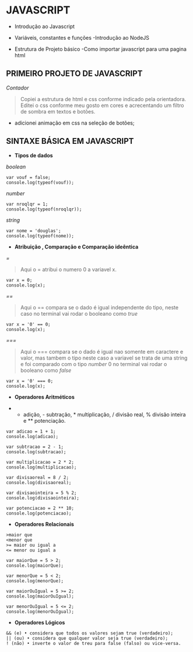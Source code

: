 # JAVASCRIPT

- Introdução ao Javascript
- Variáveis, constantes e funções
-Introdução ao NodeJS

- Estrutura de Projeto básico
-Como importar javascript para uma pagina html


## PRIMEIRO PROJETO DE JAVASCRIPT
_Contador_

> Copiei a estrutura de html e css conforme indicado pela orientadora. Editei o css conforme meu gosto em cores e acrecentando um filtro de sombra em textos e botões.
- adicionei animação em css na seleção de botões;

## SINTAXE BÁSICA EM JAVASCRIPT

- **Tipos de dados**

*boolean*
```
var vouf = false;
console.log(typeof(vouf));
```

*number*
```
var nroqlqr = 1;
console.log(typeof(nroqlqr));
```

*string*
```
var nome = 'douglas';
console.log(typeof(nome));
```

- **Atribuição , Comparação e Comparação ideêntica**

*=*
>Aqui o = atribui o numero 0 a variavel x.
```
var x = 0;
console.log(x);
```
*==*
>Aqui o == compara se o dado é igual independente do tipo, neste caso no terminal vai rodar o booleano como *true*
```
var x = '0' == 0;
console.log(x);
```
*===*
>Aqui o === compara se o dado é igual nao somente em caractere e valor, mas tambem o tipo neste caso a variavel se trata de uma string e foi comparado com o tipo *number* 0 no terminal vai rodar o booleano como *false*
```
var x = '0' === 0;
console.log(x);
```

- **Operadores Aritméticos**

* + adição, - subtração, * multiplicação, / divisão real, % divisão inteira e ** potenciação.

```
var adicao = 1 + 1;
console.log(adicao);

var subtracao = 2 - 1;
console.log(subtracao);

var multiplicacao = 2 * 2;
console.log(multiplicacao);

var divisaoreal = 8 / 2;
console.log(divisaoreal);

var divisaointeira = 5 % 2;
console.log(divisaointeira);

var potenciacao = 2 ** 10;
console.log(potenciacao);
```

- **Operadores Relacionais**

```
>maior que
<menor que
>= maior ou igual a
<= menor ou igual a

```
```
var maiorQue = 5 > 2;
console.log(maiorQue);

var menorQue = 5 < 2;
console.log(menorQue);

var maiorOuIgual = 5 >= 2;
console.log(maiorOuIgual);

var menorOuIgual = 5 <= 2;
console.log(menorOuIgual);
```


- **Operadores Lógicos**

```
&& (e) • considera que todos os valores sejam true (verdadeiro);
|| (ou) • considera que qualquer valor seja true (verdadeiro);
! (não) • inverte o valor de treu para false (falso) ou vice-versa.
```